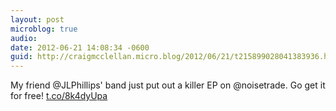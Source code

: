 ```yaml
---
layout: post
microblog: true
audio: 
date: 2012-06-21 14:08:34 -0600
guid: http://craigmcclellan.micro.blog/2012/06/21/t215899028041383936.html
---
```

My friend @JLPhillips' band just put out a killer EP on @noisetrade. Go get it for free! [t.co/8k4dyUpa](http://t.co/8k4dyUpa)
